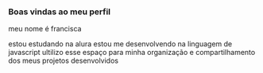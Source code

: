 ### Boas vindas ao meu perfil

meu nome é francisca

estou estudando na alura
estou me desenvolvendo na linguagem de javascript
ultilizo esse espaço para minha organização e compartilhamento dos meus projetos desenvolvidos

